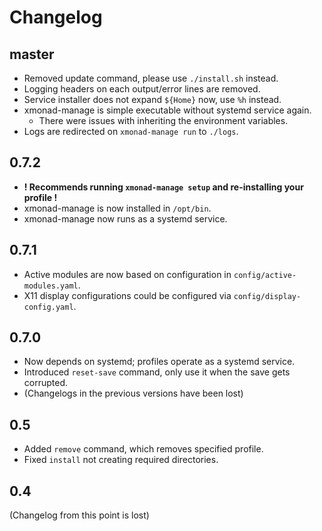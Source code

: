 # Changelog
## master
- Removed update command, please use `./install.sh` instead.
- Logging headers on each output/error lines are removed.
- Service installer does not expand `${Home}` now, use `%h` instead.
- xmonad-manage is simple executable without systemd service again.
  - There were issues with inheriting the environment variables.
- Logs are redirected on `xmonad-manage run` to `./logs`.

## 0.7.2
- **! Recommends running `xmonad-manage setup` and re-installing your profile !**
- xmonad-manage is now installed in `/opt/bin`.
- xmonad-manage now runs as a systemd service.

## 0.7.1
- Active modules are now based on configuration in `config/active-modules.yaml`.
- X11 display configurations could be configured via `config/display-config.yaml`.

## 0.7.0
- Now depends on systemd; profiles operate as a systemd service.
- Introduced `reset-save` command, only use it when the save gets corrupted.
- (Changelogs in the previous versions have been lost)

## 0.5
- Added `remove` command, which removes specified profile.
- Fixed `install` not creating required directories.

## 0.4
(Changelog from this point is lost)
